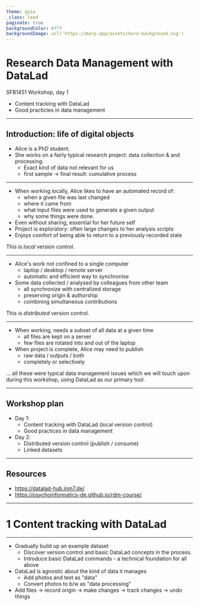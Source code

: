 ```yaml
---
theme: gaia
_class: lead
paginate: true
backgroundColor: #fff
backgroundImage: url('https://marp.app/assets/hero-background.svg')
---
```


# Research Data Management with DataLad

SFB1451 Workshop, day 1

- Content tracking with DataLad
- Good practicies in data management

---

## Introduction: life of digital objects

- Alice is a PhD student.
- She works on a fairly typical research project: data collection & and processing.
  - Exact kind of data not relevant for us
  - first sample → final result: cumulative process

--- 

- When working locally, Alice likes to have an automated record of:
  - when a given file was last changed
  - where it came from
  - what input files were used to generate a given output
  - why some things were done.
- Even without sharing, essential for her future self
- Project is exploratory: often large changes to her analysis scripts
- Enjoys comfort of being able to return to a previously recorded state

This is *local* version control.

---

- Alice's work not confined to a single computer
  - laptop / desktop / remote server
  - automatic and efficient way to synchronise
- Some data collected / analysed by colleagues from other team
  - all synchronize with centralized storage
  - preserving origin & authorship
  - combining simultaneous contributions

This is *distributed* version control.

---

- When working, needs a subset of all data at a given time
  - all files are kept on a server
  - few files are rotated into and out of the laptop
- When project is complete, Alice may need to publish
  - raw data / outputs / both
  - completely or selectively

... all these were typical data management issues which we will touch upon during this workshop, using DataLad as our primary tool.

---

## Workshop plan

- Day 1:
  - Content tracking with DataLad (local version control)
  - Good practices in data management
- Day 2:
  - Distributed version control (publish / consume)
  - Linked datasets

---

## Resources

- https://datalad-hub.inm7.de/
- https://psychoinformatics-de.github.io/rdm-course/

---
<!-- _class: lead -->
# 1 Content tracking with DataLad

---

- Gradually build up an example dataset
  - Discover version control and basic DataLad concepts in the process.
  - Introduce basic DataLad commands - a technical foundation for all above
- DataLad is agnostic about the kind of data it manages
  - Add photos and text as "data"
  - Convert photos to b/w as "data processing"
- Add files → record origin → make changes → track changes → undo things

